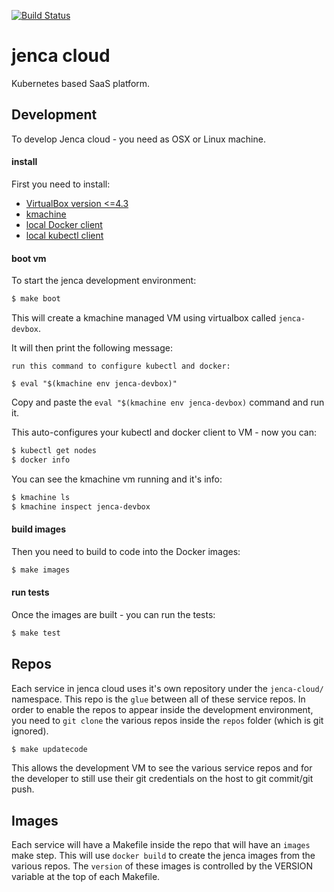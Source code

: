 [![Build Status](https://travis-ci.org/jenca-cloud/jenca-cloud.svg?branch=master)](https://travis-ci.org/jenca-cloud/jenca-cloud)

# jenca cloud

Kubernetes based SaaS platform.

## Development

To develop Jenca cloud - you need as OSX or Linux machine.

#### install
First you need to install:

 * [VirtualBox version <=4.3](https://www.virtualbox.org/wiki/Download_Old_Builds_4_3)
 * [kmachine](https://github.com/skippbox/kmachine)
 * [local Docker client](https://docs.docker.com/engine/installation/mac/)
 * [local kubectl client](https://coreos.com/kubernetes/docs/latest/configure-kubectl.html)

#### boot vm
To start the jenca development environment:

```bash
$ make boot
```

This will create a kmachine managed VM using virtualbox called `jenca-devbox`.

It will then print the following message:

```
run this command to configure kubectl and docker:

$ eval "$(kmachine env jenca-devbox)"
```

Copy and paste the `eval "$(kmachine env jenca-devbox)` command and run it.

This auto-configures your kubectl and docker client to VM - now you can:

```bash
$ kubectl get nodes
$ docker info
```

You can see the kmachine vm running and it's info:

```bash
$ kmachine ls
$ kmachine inspect jenca-devbox
```

#### build images
Then you need to build to code into the Docker images:

```bash
$ make images
```

#### run tests
Once the images are built - you can run the tests:

```bash
$ make test
```

## Repos

Each service in jenca cloud uses it's own repository under the `jenca-cloud/` namespace.  This repo is the `glue` between all of these service repos.  In order to enable the repos to appear inside the development environment, you need to `git clone` the various repos inside the `repos` folder (which is git ignored).

```bash
$ make updatecode
```

This allows the development VM to see the various service repos and for the developer to still use their git credentials on the host to git commit/git push.

## Images

Each service will have a Makefile inside the repo that will have an `images` make step.  This will use `docker build` to create the jenca images from the various repos.  The `version` of these images is controlled by the VERSION variable at the top of each Makefile.


